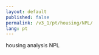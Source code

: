 ```yaml
---
layout: default
published: false
permalink: /v3_1/pt/housing/NPL/
lang: pt
---
```


housing analysis NPL
